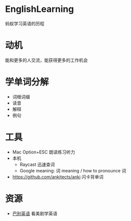 # EnglishLearning
蚂蚁学习英语的历程

# 动机

能和更多的人交流，能获得更多的工作机会

# 学单词分解

* 词根词缀
* 读音
* 解释
* 例句

# 工具

* Mac Option+ESC 朗读练习听力
* 本机
  * Raycast 迅速查词
  * Google meaning: 词 meaning / how to pronounce 词
* https://github.com/ankitects/anki 闪卡背单词

# 资源

* [巴别英语](https://www.babelabc.com/) 看美剧学英语
